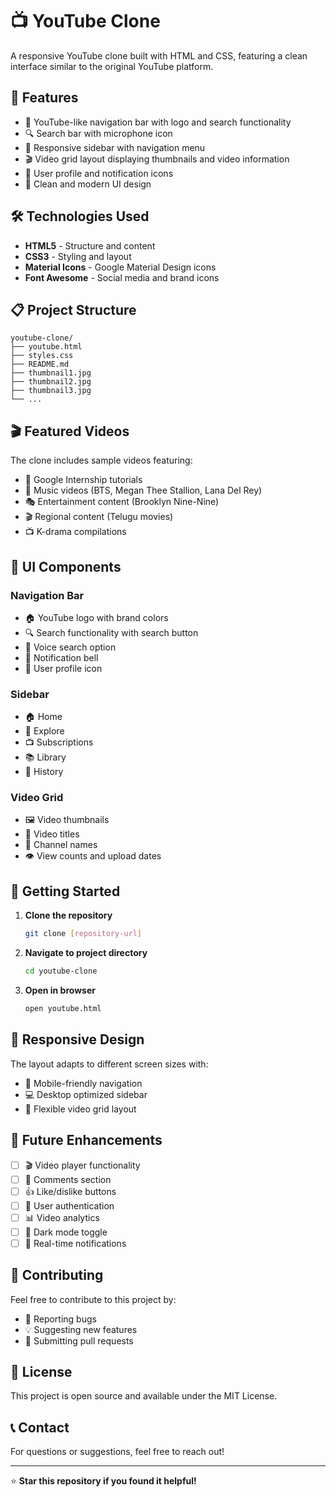 # 📺 YouTube Clone

A responsive YouTube clone built with HTML and CSS, featuring a clean interface similar to the original YouTube platform.

## 🚀 Features

- 🎯 YouTube-like navigation bar with logo and search functionality
- 🔍 Search bar with microphone icon
- 📱 Responsive sidebar with navigation menu
- 🎬 Video grid layout displaying thumbnails and video information
- 👤 User profile and notification icons
- 🎨 Clean and modern UI design

## 🛠️ Technologies Used

- **HTML5** - Structure and content
- **CSS3** - Styling and layout
- **Material Icons** - Google Material Design icons
- **Font Awesome** - Social media and brand icons

## 📋 Project Structure

```
youtube-clone/
├── youtube.html
├── styles.css
├── README.md
├── thumbnail1.jpg
├── thumbnail2.jpg
├── thumbnail3.jpg
└── ...
```

## 🎬 Featured Videos

The clone includes sample videos featuring:
- 💼 Google Internship tutorials
- 🎵 Music videos (BTS, Megan Thee Stallion, Lana Del Rey)
- 🎭 Entertainment content (Brooklyn Nine-Nine)
- 🎬 Regional content (Telugu movies)
- 📺 K-drama compilations

## 🎨 UI Components

### Navigation Bar
- 🏠 YouTube logo with brand colors
- 🔍 Search functionality with search button
- 🎤 Voice search option
- 🔔 Notification bell
- 👤 User profile icon

### Sidebar
- 🏠 Home
- 🧭 Explore
- 📺 Subscriptions
- 📚 Library
- 📜 History

### Video Grid
- 🖼️ Video thumbnails
- 📝 Video titles
- 👤 Channel names
- 👁️ View counts and upload dates

## 🚀 Getting Started

1. **Clone the repository**
   ```bash
   git clone [repository-url]
   ```

2. **Navigate to project directory**
   ```bash
   cd youtube-clone
   ```

3. **Open in browser**
   ```bash
   open youtube.html
   ```

## 📱 Responsive Design

The layout adapts to different screen sizes with:
- 📱 Mobile-friendly navigation
- 💻 Desktop optimized sidebar
- 📐 Flexible video grid layout

## 🎯 Future Enhancements

- [ ] 🎬 Video player functionality
- [ ] 💬 Comments section
- [ ] 👍 Like/dislike buttons
- [ ] 🔐 User authentication
- [ ] 📊 Video analytics
- [ ] 🎨 Dark mode toggle
- [ ] 🔔 Real-time notifications

## 🤝 Contributing

Feel free to contribute to this project by:
- 🐛 Reporting bugs
- 💡 Suggesting new features
- 🔧 Submitting pull requests

## 📄 License

This project is open source and available under the MIT License.

## 📞 Contact

For questions or suggestions, feel free to reach out!

---

⭐ **Star this repository if you found it helpful!** 

